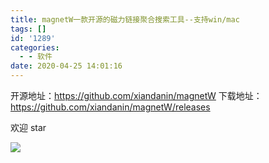```yaml
---
title: magnetW一款开源的磁力链接聚合搜索工具--支持win/mac
tags: []
id: '1289'
categories:
  - - 软件
date: 2020-04-25 14:01:16
---
```


开源地址：https://github.com/xiandanin/magnetW
下载地址：https://github.com/xiandanin/magnetW/releases

欢迎 star

![](https://wqdy.top/wp-content/uploads/2020/04/app.gif)
